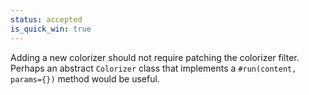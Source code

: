 ```yaml
--- 
status: accepted
is_quick_win: true
--- 
```


Adding a new colorizer should not require patching the colorizer filter. Perhaps an abstract `Colorizer` class that implements a `#run(content, params={})` method would be useful.
